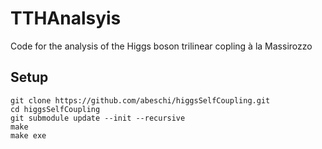 # TTHAnalsyis
Code for the analysis of the  Higgs boson trilinear copling à la Massirozzo

## Setup
   ```
   git clone https://github.com/abeschi/higgsSelfCoupling.git
   cd higgsSelfCoupling
   git submodule update --init --recursive
   make
   make exe
   ```
